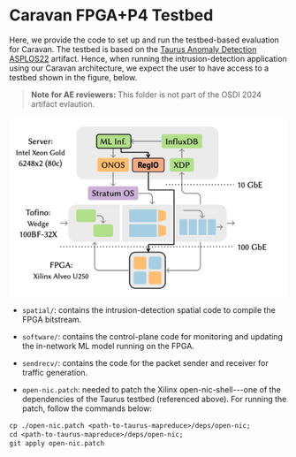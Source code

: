 # Caravan FPGA+P4 Testbed

Here, we provide the code to set up and run the testbed-based evaluation for Caravan. The testbed is based on the [Taurus Anomaly Detection ASPLOS22](https://gitlab.com/dataplane-ai/taurus/applications/anomaly-detection-asplos22) artifact. Hence, when running the intrusion-detection application using our Caravan architecture, we expect the user to have access to a testbed shown in the figure, below.

> **Note for AE reviewers:** This folder is not part of the OSDI 2024 artifact evlaution.

<img src="doc/platform.png" alt="Platform Design" width="600">

* `spatial/`: contains the intrusion-detection spatial code to compile the FPGA bitstream.

* `software/`: contains the control-plane code for monitoring and updating the in-network ML model running on the FPGA.

* `sendrecv/`: contains the code for the packet sender and receiver for traffic generation.

* `open-nic.patch`: needed to patch the Xilinx open-nic-shell---one of the dependencies of the Taurus testbed (referenced above). For running the patch, follow the commands below:
```
cp ./open-nic.patch <path-to-taurus-mapreduce>/deps/open-nic;
cd <path-to-taurus-mapreduce>/deps/open-nic;
git apply open-nic.patch
```
